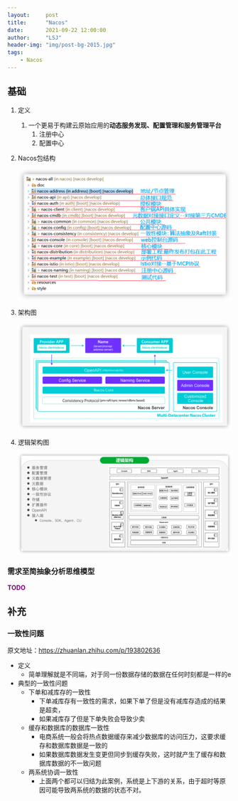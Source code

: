 ```yaml
---
layout:     post
title:      "Nacos"
date:       2021-09-22 12:00:00
author:     "LSJ"
header-img: "img/post-bg-2015.jpg"
tags:
    - Nacos
---
```




## 基础

1. 定义
   1. 一个更易于构建云原始应用的**动态服务发现、配置管理和服务管理平台**
      1. 注册中心
      2. 配置中心

2. Nacos包结构

   <img src="../../../img/image-20211018100931944.png" alt="image-20211018100931944" style="zoom:50%;" />

3. 架构图

   ![image-20211018101052811](../../../img/image-20211018101052811.png)

4. 逻辑架构图

   <img src="../../../img/image-20211018101436416.png" alt="image-20211018101436416" style="zoom:80%;" />



### 需求至简抽象分析思维模型

<font color='purple'>**TODO**</font>









## 补充

### 一致性问题

原文地址：https://zhuanlan.zhihu.com/p/193802636

* 定义
  * 简单理解就是不同端，对于同一份数据存储的数据在任何时刻都是一样的e
* 典型的一致性问题
  * 下单和减库存的一致性
    * 下单减库存有一致性的需求，如果下单了但是没有减库存造成的结果是超卖，
    * 如果减库存了但是下单失败会导致少卖
  * 缓存和数据库的数据库一致性
    * 电商系统一般会将热点数据缓存来减少数据库的访问压力，这要求缓存和数据库数据是一致的
    * 如果数据库数据发生变更但同步到缓存失败，这时就产生了缓存和数据库数据的不一致问题
  * 两系统协调一致性
    * 上面两个都可以归结为此案例，系统是上下游的关系，由于超时等原因可能导致两系统的数据的状态不对。

